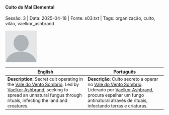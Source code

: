 
#### Culto do Mal Elemental

Sessão: 3 | Data: 2025-04-18 | Fonte: s03.txt | Tags: organização, culto, vilão, vaelkor_ashbrand

![Culto do Mal Elemental](docs/dm/organizations/blank.png)

| English | Português |
|---------|-----------|
| **Description:** Secret cult operating in the [Vale do Vento Sombrio](vale_do_vento_sombrio.md). Led by [Vaelkor Ashbrand](vaelkor_ashbrand.md), seeking to spread an unnatural fungus through rituals, infecting the land and creatures. | **Descrição:** Culto secreto a operar no [Vale do Vento Sombrio](vale_do_vento_sombrio.md). Liderado por [Vaelkor Ashbrand](vaelkor_ashbrand.md), procura espalhar um fungo antinatural através de rituais, infectando terras e criaturas. |




















